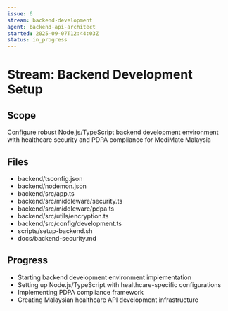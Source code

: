 ```yaml
---
issue: 6
stream: backend-development
agent: backend-api-architect
started: 2025-09-07T12:44:03Z
status: in_progress
---
```


# Stream: Backend Development Setup

## Scope
Configure robust Node.js/TypeScript backend development environment with healthcare security and PDPA compliance for MediMate Malaysia

## Files
- backend/tsconfig.json
- backend/nodemon.json  
- backend/src/app.ts
- backend/src/middleware/security.ts
- backend/src/middleware/pdpa.ts
- backend/src/utils/encryption.ts
- backend/src/config/development.ts
- scripts/setup-backend.sh
- docs/backend-security.md

## Progress
- Starting backend development environment implementation
- Setting up Node.js/TypeScript with healthcare-specific configurations
- Implementing PDPA compliance framework
- Creating Malaysian healthcare API development infrastructure